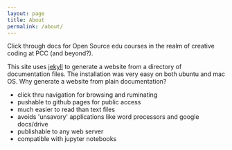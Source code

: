 ```yaml
---
layout: page
title: About
permalink: /about/
---
```


Click through docs for Open Source edu courses in the realm of creative coding at PCC (and beyond?).

This site uses [jekyll](https://jekyllrb.com) to generate a website from a directory of documentation files. The installation was very easy on both ubuntu and mac OS. Why generate a website from plain documentation? 

- click thru navigation for browsing and ruminating
- pushable to github pages for public access
- much easier to read than text files
- avoids 'unsavory' applications like word processors and google docs/drive
- publishable to any web server
- compatible with jupyter notebooks